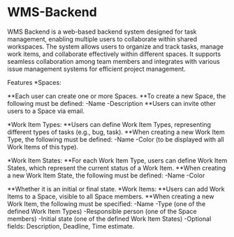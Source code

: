 # WMS-Backend

WMS Backend is a web-based backend system designed for task management, enabling multiple users to collaborate within shared workspaces. The system allows users to organize and track tasks, manage work items, and collaborate effectively within different spaces. It supports seamless collaboration among team members and integrates with various issue management systems for efficient project management.

Features
*Spaces:

**Each user can create one or more Spaces.
**To create a new Space, the following must be defined:
  -Name
  -Description
**Users can invite other users to a Space via email.

*Work Item Types:
**Users can define Work Item Types, representing different types of tasks (e.g., bug, task).
**When creating a new Work Item Type, the following must be defined:
  -Name
  -Color (to be displayed with all Work Items of this type).
  
*Work Item States:
**For each Work Item Type, users can define Work Item States, which represent the current status of a Work Item.
**When creating a new Work Item State, the following must be defined:
  -Name
  -Color
  
**Whether it is an initial or final state.
*Work Items:
**Users can add Work Items to a Space, visible to all Space members.
**When creating a new Work Item, the following must be specified:
  -Name
  -Type (one of the defined Work Item Types)
  -Responsible person (one of the Space members)
  -Initial state (one of the defined Work Item States)
  -Optional fields: Description, Deadline, Time estimate.
